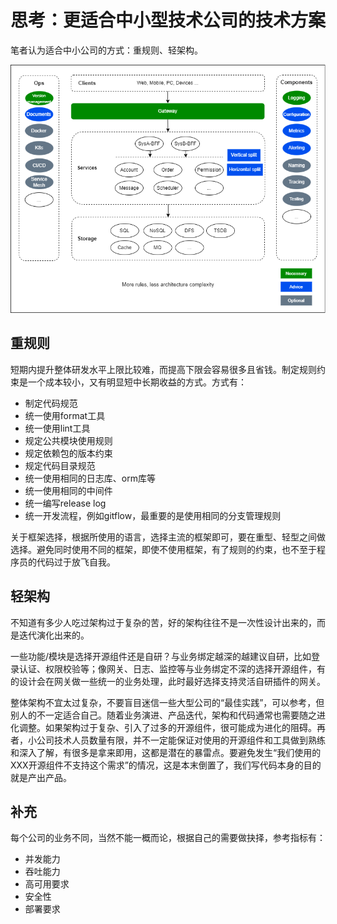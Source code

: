 # 思考：更适合中小型技术公司的技术方案

笔者认为适合中小公司的方式：重规则、轻架构。

![图 16.1](/posts/images/16.1.png)

## 重规则

短期内提升整体研发水平上限比较难，而提高下限会容易很多且省钱。制定规则约束是一个成本较小，又有明显短中长期收益的方式。方式有：

* 制定代码规范
* 统一使用format工具
* 统一使用lint工具
* 规定公共模块使用规则
* 规定依赖包的版本约束
* 规定代码目录规范
* 统一使用相同的日志库、orm库等
* 统一使用相同的中间件
* 统一编写release log
* 统一开发流程，例如gitflow，最重要的是使用相同的分支管理规则

关于框架选择，根据所使用的语言，选择主流的框架即可，要在重型、轻型之间做选择。避免同时使用不同的框架，即使不使用框架，有了规则的约束，也不至于程序员的代码过于放飞自我。

## 轻架构

不知道有多少人吃过架构过于复杂的苦，好的架构往往不是一次性设计出来的，而是迭代演化出来的。

一些功能/模块是选择开源组件还是自研？与业务绑定越深的越建议自研，比如登录认证、权限校验等；像网关、日志、监控等与业务绑定不深的选择开源组件，有的设计会在网关做一些统一的业务处理，此时最好选择支持灵活自研插件的网关。

整体架构不宜太过复杂，不要盲目迷信一些大型公司的“最佳实践”，可以参考，但别人的不一定适合自己。随着业务演进、产品迭代，架构和代码通常也需要随之进化调整。如果架构过于复杂、引入了过多的开源组件，很可能成为进化的阻碍。再者，小公司技术人员数量有限，并不一定能保证对使用的开源组件和工具做到熟练和深入了解，有很多是拿来即用，这都是潜在的暴雷点。要避免发生“我们使用的XXX开源组件不支持这个需求”的情况，这是本末倒置了，我们写代码本身的目的就是产出产品。

## 补充

每个公司的业务不同，当然不能一概而论，根据自己的需要做抉择，参考指标有：

* 并发能力
* 吞吐能力
* 高可用要求
* 安全性
* 部署要求